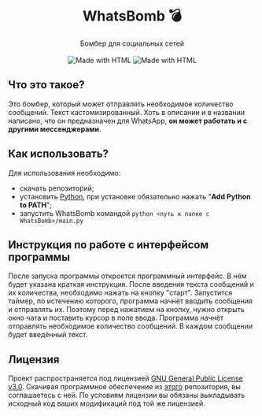 
<h1 align="center">
  <br>
  WhatsBomb 💣
  <br>
</h1>

<p align="center">
    Бомбер для социальных сетей
    <br /><br />
    <img alt="Made with HTML" src="https://img.shields.io/badge/Made%20with-HTML%2FCSS-green"> <img alt="Made with HTML" src="https://img.shields.io/badge/...and%20with-Python-yellow">

<h2>Что это такое?</h2>
Это бомбер, который может отправлять необходимое количество сообщений. Текст кастомизированный. Хоть в описании и в названии написано, что он предназначен для WhatsApp, <b>он может работать и с другими мессенджерами</b>.

<h2>Как использовать?</h2>

Для использования необходимо:

 - скачать репозиторий;
 - установить <a href=https://www.python.org/>Python</a>, при установке обязательно нажать "<b>Add Python to PATH</b>";
 - запустить WhatsBomb командой <code>python <путь к папке с WhatsBomb>/main.py</code>

<h2>Инструкция по работе с интерфейсом программы</h2>
После запуска программы откроется программный интерфейс. В нём будет указана краткая инструкция. После введения текста сообщений и их количества, необходимо нажать на кнопку "старт". Запустится таймер, по истечению которого, программа начнёт вводить сообщения и отправлять их. Поэтому перед нажатием на кнопку, нужно открыть окно чата и поставить курсор в поле ввода. Программа начнёт отправлять необходимое количество сообщений. В каждом сообщении будет введённый текст.

<h2>Лицензия</h2>
Проект распространяется под лицензией <a href="https://github.com/etidart-root/whatsbomb/blob/main/LICENSE">GNU General Public License v3.0</a>. Скачивая программное обеспечение из <a href="https://github.com/etidart-root/whatsbomb">этого</a> репозитория, вы соглашаетесь с ней. По условиям лицензии вы обязаны выкладывать исходный код ваших модификаций под той же лицензией.